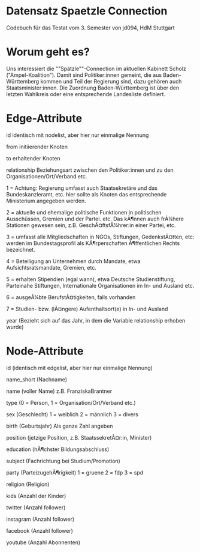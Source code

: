 # Datensatz Spaetzle Connection
Codebuch für das Testat vom 3. Semester von jd094, HdM Stuttgart

# Worum geht es?
Uns interessiert die ""Spätzle""-Connection im aktuellen Kabinett Scholz
("Ampel-Koalition"). Damit sind Politiker:innen gemeint, die aus
Baden-Württemberg kommen und Teil der Regierung sind, dazu gehören auch
Staatsminister:innen. Die Zuordnung Baden-Württemberg ist über den
letzten Wahlkreis oder eine entsprechende Landesliste definiert. 

# Edge-Attribute

id
identisch mit nodelist, aber hier nur einmalige Nennung

from
initiierender Knoten

to
erhaltender Knoten

relationship
Beziehungsart zwischen den Politiker:innen und zu den Organisationen/Ort/Verband etc.

1 = Achtung: Regierung umfasst auch Staatsekretäre und das
Bundeskanzleramt, etc. hier sollte als Knoten das entsprechende
Ministerium angegeben werden.

2 = aktuelle und ehemalige politische Funktionen in politischen
Ausschüssen, Gremien und der Partei. etc. Das kÃ¶nnen auch frÃ¼here
Stationen gewesen sein, z.B. GeschÃ¤ftsfÃ¼hrer:in einer Partei, etc.

3 = umfasst alle Mitgliedschaften in NGOs, Stiftungen, GedenkstÃ¤tten,
etc: werden im Bundestagsprofil als KÃ¶rperschaften Ã¶ffentlichen Rechts
bezeichnet.

4 = Beteiligung an Unternehmen durch Mandate, etwa Aufsichtsratsmandate,
Gremien, etc.

5 = erhalten Stipendien (egal wann), etwa Deutsche Studienstiftung,
Parteinahe Stiftungen, Internationale Organisationen im In- und Ausland
etc.

6 = ausgeÃ¼bte BerufstÃ¤tigkeiten, falls vorhanden

7 = Studien- bzw. (lÃ¤ngere) Aufenthaltsort(e) in In- und Ausland

year (Bezieht sich auf das Jahr, in dem die Variable relationship erhoben wurde)

# Node-Attribute

id (identisch mit edgelist, aber hier nur einmalige Nennung)

name_short (Nachname)

name (voller Name)
z.B. FranziskaBrantner

type
(0 = Person, 1 = Organisation/Ort/Verband etc.)

sex (Geschlecht)
1 = weiblich
2 = männlich
3 = divers

birth (Geburtsjahr)
Als ganze Zahl angeben

position (jetzige Position, z.B. StaatssekretÃ¤r:in, Minister)

education (hÃ¶chster Bildungsabschluss)

subject (Fachrichtung bei Studium/Promotion)

party (ParteizugehÃ¶rigkeit)
1 = gruene
2 = fdp
3 = spd

religion (Religion)

kids (Anzahl der Kinder)

twitter (Anzahl follower)

instagram  (Anzahl follower)

facebook (Anzahl follower)

youtube  (Anzahl Abonnenten)
